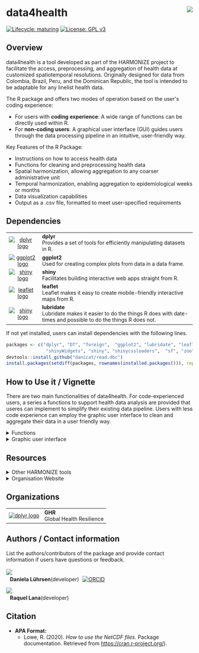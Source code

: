 
# data4health <a href='https://www.harmonize-tools.org/'><img src='https://harmonize-tools.github.io/harmonize-logo.png' align="right" height="139" /></a>

<!-- badges: start -->
[![Lifecycle:
maturing](https://img.shields.io/badge/lifecycle-experimental-orange.svg)](https://lifecycle.r-lib.org/articles/stages.html#experimental)
[![License: GPL v3](https://img.shields.io/badge/License-GPLv3-blue.svg)](https://www.gnu.org/licenses/gpl-3.0)
<!---
[![GitHub
contributors](https://img.shields.io/github/contributors/harmonize-tools/data4health)](https://github.com/harmonize-tools/data4health/graphs/contributors)
![commits](https://badgen.net/github/commits/harmonize-tools/data4health/main)
-->
<!-- badges: end -->

## Overview
<p style="font-family: Arial, sans-serif; font-size: 14px;">

  data4health is a tool developed as part of the HARMONIZE project to facilitate the access, preprocessing, and aggregation of health data at customized spatiotemporal resolutions. Originally designed for data from Colombia, Brazil, Peru, and the Dominican Republic, the tool is intended to be adaptable for any linelist health data.

The R package and offers two modes of operation based on the user's coding experience:
<ul>
  <li> For users with <b>coding experience</b>: A wide range of functions can be directly used within R. </li>
  <li> For <b>non-coding users</b>: A graphical user interface (GUI) guides users through the data processing pipeline in an intuitive, user-friendly way. </li>
</ul>

Key Features of the R Package:

<ul>
  <li> Instructions on how to access health data </li>
  <li> Functions for cleaning and preprocessing health data </li>
  <li> Spatial harmonization, allowing aggregation to any coarser administrative unit </li>
  <li> Temporal harmonization, enabling aggregation to epidemiological weeks or months </li>
  <li> Data visualization capabilities</li>
  <li> Output as a .csv file, formatted to meet user-specified requirements</li>
</ul>

</p>


## Dependencies

<table>
  <tr>
    <td align="center">
      <a href="https://cran.r-project.org/web/packages/dplyr/index.html" target="_blank">
        <img src="https://tidyverse.tidyverse.org/logo.png" height="50" alt="dplyr logo">
      </a>
    </td>
    <td align="left">
      <strong>dplyr</strong><br>
      Provides a set of tools for efficiently manipulating datasets in R.<br>
    </td>
  </tr>
  <tr>
    <td align="center">
      <a href="https://cran.r-project.org/web/packages/ggplot2/index.html" target="_blank">
        <img src="https://imgs.search.brave.com/7xErK1yv_WwEZ-syGmCUbH4n1THQcF7ukwTLS42zAyM/rs:fit:860:0:0/g:ce/aHR0cHM6Ly9yLWdy/YXBoLWdhbGxlcnku/Y29tL2ltZy9vdGhl/ci9nZ3Bsb3QySGV4/LmpwZw" height="50" alt="ggplot2 logo">
      </a>
    </td>
    <td align="left">
      <strong>ggplot2</strong><br>
      Used for creating complex plots from data in a data frame.<br>
    </td>
  </tr>
  <tr>
    <td align="center">
      <a href="https://cran.r-project.org/web/packages/shiny/index.html" target="_blank">
        <img src="" height="50" alt="shiny logo">
      </a>
    </td>
    <td align="left">
      <strong>shiny</strong><br>
      Facilitates building interactive web apps straight from R.<br>
    </td>
  </tr>
  
  <tr>
    <td align="center">
      <a href="https://rstudio.github.io/leaflet/" target="_blank">
        <img src="https://filippomariaraeli.com/post/leaflet/summary/featured.png" height="50" alt="leaflet logo">
      </a>
    </td>
    <td align="left">
      <strong>leaflet</strong><br>
      Leaflet makes it easy to create mobile-friendly interactive maps from R. <br>
    </td>
  </tr>
  
  <tr>
    <td align="center">
      <a href="https://lubridate.tidyverse.org/" target="_blank">
        <img src="https://lubridate.tidyverse.org/logo.png" height="50" alt="shiny logo">
      </a>
    </td>
    <td align="left">
      <strong>lubridate</strong><br>
      Lubridate makes it easier to do the things R does with date-times and possible to do the things R does not.<br>
    </td>
  </tr>
</table>

If not yet installed, users can install dependencies with the following lines.
```r
packages <- c("dplyr", "DT", "foreign",  "ggplot2", "lubridate", "leaflet",
               "shinyWidgets", "shiny", "shinycssloaders",  "sf", "zoo", "read.dbc")
devtools::install_github("danicat/read.dbc")
install.packages(setdiff(packages, rownames(installed.packages())), repos = "http://cran.us.r-project.org")
```

<!---
## Installation

You can install the latest version of the package from GitHub using the `remotes` package:

```R
# Install remotes if you haven't already
install.packages("remotes")

# Install the package from GitHub
remotes::install_github("your_username/your_package_name")
```
-->

## How to Use it / Vignette

There are two main functionalities of data4health. For code-experienced users, a series a functions to support health data analysis are provided that useres can implement to simplify their existing data pipeline. Users with less code experience can employ the graphic user interface to clean and aggregate their data in a user friendly way.

<details>
<summary>
 Functions
</summary>
  
#### Cleaning

Before running the script, ensure you have the necessary packages installed. You can install them using the following commands:

```r
clean_data()
```

#### Aggregating
```r
aggregate_data()
```

#### Visualise
```r
plot_map()
```
</details>
<details>
<summary>
Graphic user interface
</summary>

#### Load GUI
Once data4health is loaded, the user interface can be loaded with the following command:

```r
library(data4health)
run_gui()
```
A browser window will automatically open, and the landing page will look like this:

<img src="img/landing_page.png" width="80%" alt="cleaning UI">

#### Clean

<img src="img/preprocess.png" width="80%" alt="cleaning UI">

#### Aggregate

<img src="img/agregate.png" width="80%" alt="cleaning UI">

#### Visualise

<img src="img/plot.png" width="80%" alt="cleaning UI">

</details>

## Resources

<details>
<summary>
Other HARMONIZE tools
</summary>

HARMONIZE collates existing multi-source climate, environmental, socio-economic and health data, as well as collects new longitudinal ground-truth data using drone technology and low-cost weather sensors. Each data source has its own digital toolkit to allow local researchers and users, to prepare, interrogate and eventually merge the data spatio-temporally, to understand the links between environmental change and infectious disease risk in their local context, and to build robust early warning and response systems in low-resource settings. the other toolkits are:
<ul>
  <li> [clim4health]("https://github.com/harmonize-tools/clim4health") </li>
  <li> [land4health](https://github.com/harmonize-tools/land4health) </li>
  <li> [drone4health](https://github.com/harmonize-tools/drone4health) </li>
  <li> [socio4health](https://github.com/harmonize-tools/socio4health) </li>
</ul>

</details>

<!---
<details>
<summary>
Package Website
</summary>

The [`example` website](https://cran.r-project.org/) package website includes a function reference, a model outline, and case studies using the package. The site mainly concerns the release version, but you can also find documentation for the latest development version.

</details>
-->
<details>
<summary>
Organisation Website
</summary>

[Harmonize](https://www.harmonize-tools.org/) is an international develop cost-effective and reproducible digital tools for stakeholders in hotspots affected by a changing climate in Latin America & the Caribbean (LAC), including cities, small islands, highlands, and the Amazon rainforest.

The HARMONIZE digital toolkits will allow local researchers and users, including national disease control programs, to link, interrogate and use multi-scale spatiotemporal data, to understand the links between environmental change and infectious disease risk in their local context, and to build robust early warning and response systems in low-resource settings.

The project consists of resources and [tools](https://harmonize-tools.github.io/) developed in conjunction with different teams from Brazil, Colombia, Dominican Republic, Peru and Spain.

</details>
  
## Organizations

<table>
  <tr>
    <td align="center">
      <a href="https://www.bsc.es/" target="_blank">
        <img src="https://imgs.search.brave.com/t_FUOTCQZmDh3ddbVSX1LgHYq4mzCxvVA8U_YHywMTc/rs:fit:500:0:0/g:ce/aHR0cHM6Ly9zb21t/YS5lcy93cC1jb250/ZW50L3VwbG9hZHMv/MjAyMi8wNC9CU0Mt/Ymx1ZS1zbWFsbC5q/cGc" height="64" alt="dplyr logo">
      </a>
    </td>
    <td align="left">
      <strong>GHR</strong><br>
      Global Health Resilience
    </td>
  </tr>
</table>


## Authors / Contact information

List the authors/contributors of the package and provide contact information if users have questions or feedback.
</br>
</br>
<a href="https://github.com/Daniela-L">
  <img src="https://avatars.githubusercontent.com/u/76750744?v=4" style="width: 50px; height: auto;" />
</a>
<span style="display: flex; align-items: center; margin-left: 10px;">
  <strong>Daniela Lührsen</strong> (developer)
  <a href="https://orcid.org/0009-0002-6340-5964" style="margin-left: 10px;">
    <img src="https://orcid.org/sites/default/files/images/orcid_16x16.png" alt="ORCID" style="width: 16px; height: 16px;" />
  </a>
</span>

<a href="https://github.com/drrachellowe">
  <img src="https://imgs.search.brave.com/5LHcD0fArBHiqOOzb1AlCj7YGRHVMHCZcK_kYao0aos/rs:fit:500:0:0:0/g:ce/aHR0cHM6Ly9jZG4t/aWNvbnMtcG5nLmZy/ZWVwaWsuY29tLzI1/Ni80NjYxLzQ2NjEz/MTgucG5nP3NlbXQ9/YWlzX2h5YnJpZA" style="width: 50px; height: auto;" />
</a>
<span style="display: flex; align-items: center; margin-left: 10px;">
  <strong>Raquel Lana</strong> (developer)
</span>

## Citation

- **APA Format:**
  - Lowe, R. (2020). *How to use the NetCDF files*. Package documentation. Retrieved from https://cran.r-project.org/).
